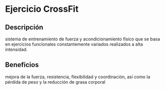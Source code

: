 # Ejercicio CrossFit

## Descripción
sistema de entrenamiento de fuerza y acondicionamiento físico que se basa en ejercicios funcionales constantemente variados realizados a alta intensidad.

## Beneficios
mejora de la fuerza, resistencia, flexibilidad y coordinación, así como la pérdida de peso y la reducción de grasa corporal